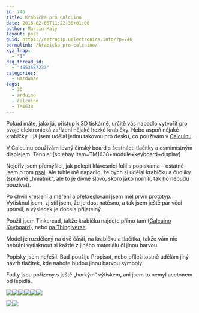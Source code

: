 ```yaml
---
id: 746
title: Krabička pro Calcuino
date: 2016-02-05T11:22:30+01:00
author: Martin Maly
layout: post
guid: https://retrocip.uelectronics.info/?p=746
permalink: /krabicka-pro-calcuino/
xyz_lnap:
  - "1"
dsq_thread_id:
  - "4553587233"
categories:
  - Hardware
tags:
  - 3D
  - arduino
  - calcuino
  - TM1638
---
```

Pokud máte, jako já, přístup k 3D tiskárně, určitě vás napadlo vytvořit pro svoje elektronická zařízení nějaké hezké krabičky. Nebo aspoň nějaké krabičky. I já jsem udělal jednu takovou pro desku, co používám v [Calcuinu](https://retrocip.uelectronics.info/calcuino-1/).

<!--more-->

V Calcuinu používám levný čínský board s šestnácti tlačítky a osmimístným displejem. Tenhle: [sc:ebay item=TM1638+module+keyboard+display] 

Nejdřív jsem přemýšlel, jak polepit klávesnici fólií s popiskama &#8211; ostatně jsem o tom [psal](https://retrocip.uelectronics.info/calcuino-1/). Ale tuhle mě napadlo, že bych si udělal krabičku a čudlíky (správně &#8222;hmatník&#8220;, ale to je divné slovo, skoro jako norník, tak ho nebudu používat).

Po chvíli kreslení a měření a překreslování jsem měl první prototyp. Vytisknul jsem, zjistil jsem, že je dost natěsno, a tak jsem ještě pár věcí upravil, a výsledek je docela přijatelný.

Použil jsem Tinkercad, takže krabičku najdete přímo tam ([Calcuino Keyboard](https://www.tinkercad.com/things/7RcH48uc6tD-calcuino-keyboard)), nebo [na Thingiverse](https://www.thingiverse.com/thing:1319000).

Model je rozdělený na dvě části, na krabičku a tlačítka, takže vám nic nebrání vytisknout si každé z jiného materiálu či jinou barvou.

Popisky jsem neřešil. Buď použiju Propisot, nebo příležitostně udělám jiný návrh tlačítek, kde nahoře budou jinou barvou symboly.

Fotky jsou pořízeny s ještě &#8222;horkým&#8220; výtiskem, ani jsem to nemyl acetonem od lepidla.

![](https://retrocip.uelectronics.info/wp-content/uploads/sites/6/2016/02/20160204_152738.jpg)![](https://retrocip.uelectronics.info/wp-content/uploads/sites/6/2016/02/20160204_152742-650x366.jpg)![](https://retrocip.uelectronics.info/wp-content/uploads/sites/6/2016/02/20160204_161353-650x366.jpg)![](https://retrocip.uelectronics.info/wp-content/uploads/sites/6/2016/02/20160204_161357-650x366.jpg)![](https://retrocip.uelectronics.info/wp-content/uploads/sites/6/2016/02/20160204_161401-650x366.jpg)![](https://retrocip.uelectronics.info/wp-content/uploads/sites/6/2016/02/20160204_161410-650x366.jpg) 

![](https://retrocip.uelectronics.info/wp-content/uploads/sites/6/2016/02/20160205_113309-650x501.jpg)![](https://retrocip.uelectronics.info/wp-content/uploads/sites/6/2016/02/20160205_113358-650x366.jpg)